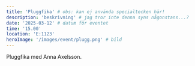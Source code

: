 ```yaml
---
title: 'Pluggfika' # obs: kan ej använda specialtecken här!
description: 'beskrivning' # jag tror inte denna syns någonstans...?
date: '2025-03-12' # datum för eventet
time: '15.00'
location: 'E:1123'
heroImage: '/images/event/plugg.png' # bild
---
```


Pluggfika med Anna Axelsson.
